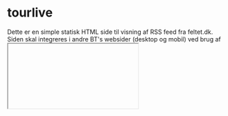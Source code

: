 tourlive
========

Dette er en simple statisk HTML side til visning af RSS feed fra feltet.dk.
Siden skal integreres i andre BT's websider (desktop og mobil) ved brug af <iframe>.
Siden skal også integreres i BT iOS App'en som *custom content*.

Dette er en simpel - dog lidt autonom - løsning, som

Siden er statisk og har dermed udelukkende client-side JS funktionalitet.

Det oprindelige feed ligger her: [http://www.feltet.dk/live/FeltetLive_rss.xml] (http://www.feltet.dk/live/FeltetLive_rss.xml).
Casper har set en regel op som henter feed'et ca. en gang i minuttet og placerer det her: [http://www.b.dk/helpers/feeds/FeltetLive_rss.xml] (http://www.b.dk/helpers/feeds/FeltetLive_rss.xml)

Feed'et er et RSS feed og består af en række *items* med **titel**, **dato** og **beskrivelse** af begivenheden.

Ved load af siden sker følgende:
1. Feed'et hentes og behandles.
2. Der sættes en progress-bar igang som løber uendeligt i 10 sekunders iterationer.
3. Hver gang progress-bar har fuldført en iteration, hentes feed'et og behandles.

Når feed'et behandles sker følgende:
1. Feed'et hentes.
2. Alle items fra dags dato findes.
  * Items indsættes efterhånden som de modtages i feed'et.
  * Items indsættes med ældste item nederst og nyeste øverst.
  * Nye items indsættes øverst med en lille "slide" animation.
  * Items som allerede ligger i feed'et ved *page load/refresh* bliver ikke animeret.
3. Findes der ingen items fra dags dato, indsættes items fra dagen forinden.

Teksten øverst på siden afhænger af forskellige parametre:
1. Hvis der er items fra dags dato, vises teksten *Live opdatering fra dagens etape*
2. Hvis der ikke er nogle items fra dags dato, vises teksten *Ingen live opdatering fra Tour de France på nuværende tidspunkt*.
  * Hvis dags dato **ikke** er første dag på Tour'en (eller tidligere), vises også *Live opdatering fra i går*

De tre filer `index.html`, `logic.js` og `styles.css` skal uploades til en webserver som serverer statisk indhold.
Dette kan være en S3 bucket eller www.b.dk/helpers/.

Url på siden skal sendes til følgende personer:
* Kevin Walsh for inkludering i BT's desktop website
* Sergey Sokurenko for inkludering i BT's mobil website
* Mads Roland for inkludering i BT's iOS App.